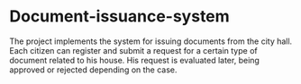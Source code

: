 # Document-issuance-system
The project implements the system for issuing documents from the city hall. Each citizen can register and submit a request for a certain type of document related to his house. His request is evaluated later, being approved or rejected depending on the case.
